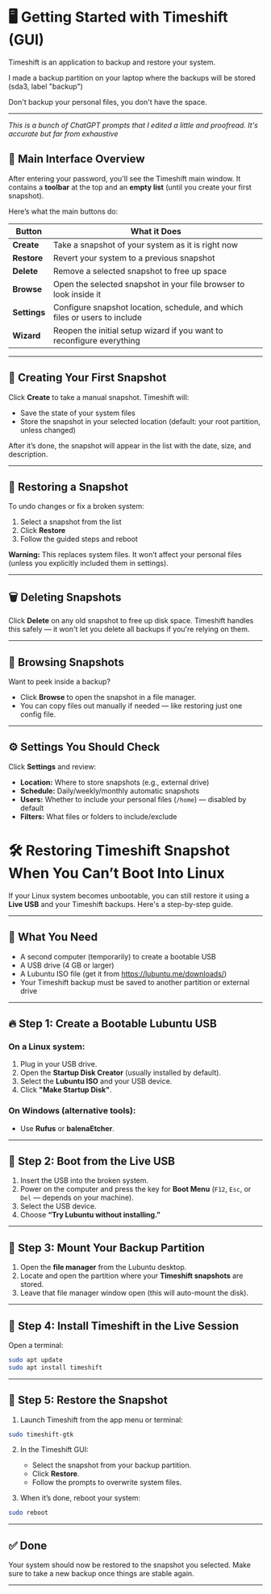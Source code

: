 
# 🖥️ Getting Started with Timeshift (GUI)

Timeshift is an application to backup and restore your system.

I made a backup partition on your laptop where the backups will be stored (sda3, label "backup")

Don't backup your personal files, you don't have the space. 

---
*This is a bunch of ChatGPT prompts that I edited a little and proofread. It's accurate but far from exhaustive*


## 🧭 Main Interface Overview

After entering your password, you'll see the Timeshift main window. It contains a **toolbar** at the top and an **empty list** (until you create your first snapshot).

Here’s what the main buttons do:

| Button      | What it Does                                                                 |
|-------------|-------------------------------------------------------------------------------|
| **Create**  | Take a snapshot of your system as it is right now                            |
| **Restore** | Revert your system to a previous snapshot                                    |
| **Delete**  | Remove a selected snapshot to free up space                                  |
| **Browse**  | Open the selected snapshot in your file browser to look inside it            |
| **Settings**| Configure snapshot location, schedule, and which files or users to include   |
| **Wizard**  | Reopen the initial setup wizard if you want to reconfigure everything        |

---

## 📸 Creating Your First Snapshot

Click **Create** to take a manual snapshot. Timeshift will:
- Save the state of your system files
- Store the snapshot in your selected location (default: your root partition, unless changed)

After it’s done, the snapshot will appear in the list with the date, size, and description.

---

## 🔄 Restoring a Snapshot

To undo changes or fix a broken system:
1. Select a snapshot from the list
2. Click **Restore**
3. Follow the guided steps and reboot

**Warning:** This replaces system files. It won’t affect your personal files (unless you explicitly included them in settings).

---

## 🗑️ Deleting Snapshots

Click **Delete** on any old snapshot to free up disk space. Timeshift handles this safely — it won't let you delete all backups if you're relying on them.

---

## 🧪 Browsing Snapshots

Want to peek inside a backup?
- Click **Browse** to open the snapshot in a file manager.
- You can copy files out manually if needed — like restoring just one config file.

---

## ⚙️ Settings You Should Check

Click **Settings** and review:
- **Location:** Where to store snapshots (e.g., external drive)
- **Schedule:** Daily/weekly/monthly automatic snapshots
- **Users:** Whether to include your personal files (`/home`) — disabled by default
- **Filters:** What files or folders to include/exclude


# 🛠️ Restoring Timeshift Snapshot When You Can’t Boot Into Linux

If your Linux system becomes unbootable, you can still restore it using a **Live USB** and your Timeshift backups. Here's a step-by-step guide.

---

## 🧰 What You Need

- A second computer (temporarily) to create a bootable USB
- A USB drive (4 GB or larger)
- A Lubuntu ISO file (get it from https://lubuntu.me/downloads/)
- Your Timeshift backup must be saved to another partition or external drive

---

## 🔥 Step 1: Create a Bootable Lubuntu USB

### On a Linux system:
1. Plug in your USB drive.
2. Open the **Startup Disk Creator** (usually installed by default).
3. Select the **Lubuntu ISO** and your USB device.
4. Click **"Make Startup Disk"**.

### On Windows (alternative tools):
- Use **Rufus** or **balenaEtcher**.

---

## 🚀 Step 2: Boot from the Live USB

1. Insert the USB into the broken system.
2. Power on the computer and press the key for **Boot Menu** (`F12`, `Esc`, or `Del` — depends on your machine).
3. Select the USB device.
4. Choose **“Try Lubuntu without installing.”**

---

## 💽 Step 3: Mount Your Backup Partition

1. Open the **file manager** from the Lubuntu desktop.
2. Locate and open the partition where your **Timeshift snapshots** are stored.
3. Leave that file manager window open (this will auto-mount the disk).

---

## 🧭 Step 4: Install Timeshift in the Live Session

Open a terminal:
```bash
sudo apt update
sudo apt install timeshift
```

---

## 🔄 Step 5: Restore the Snapshot

1. Launch Timeshift from the app menu or terminal:
```bash
sudo timeshift-gtk
```
2. In the Timeshift GUI:
   - Select the snapshot from your backup partition.
   - Click **Restore**.
   - Follow the prompts to overwrite system files.

3. When it’s done, reboot your system:
```bash
sudo reboot
```

---

## ✅ Done

Your system should now be restored to the snapshot you selected. Make sure to take a new backup once things are stable again.

---
